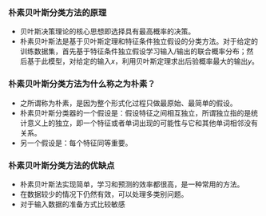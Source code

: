 ### 朴素贝叶斯分类方法的原理
- 贝叶斯决策理论的核心思想即选择具有最高概率的决策。
- 朴素贝叶斯法是基于贝叶斯定理和特征条件独立假设的分类方法。对于给定的训练数据集，首先基于特征条件独立假设学习输入/输出的联合概率分布；然后基于此模型，对给定的输入$x$，利用贝叶斯定理求出后验概率最大的输出$y$。


### 朴素贝叶斯分类方法为什么称之为朴素？
- 之所谓称为朴素，是因为整个形式化过程只做最原始、最简单的假设。
- 朴素贝叶斯分类器的一个假设是：假设特征之间相互独立，所谓独立指的是统计意义上的独立，即一个特征或者单词出现的可能性与它和其他单词相邻没有关系。
- 另一个假设是：每个特征同等重要。

### 朴素贝叶斯分类方法的优缺点
- 朴素贝叶斯法实现简单，学习和预测的效率都很高，是一种常用的方法。
- 在数据较少的情况下仍然有效，可以处理多类别问题。
- 对于输入数据的准备方式比较敏感
